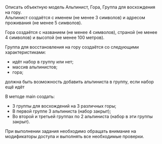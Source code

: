 Описать объектную модель Альпинист, Гора, Группа для восхождения на гору.  
Альпинист создаётся с именем (не менее 3 символов) и адресом проживания (не менее 5 символов).

Гора создаётся с названием (не менее 4 символов), страной (не менее 4 символов) и высотой (не менее 100 метров).

Группа для восстановления на гору создаётся со следующими характеристиками:
- идёт набор в группу или нет;
- массив альпинистов;
- гора;

должна быть возможность добавить альпиниста в группу, если набор ещё идёт

В методе main создать:
- 3 группы для восхождений на 3 различных горы;
- В первой группе 3 альпиниста (набор закрыт);
- Во второй и третьей группах по 2 альпиниста (набор в эти группы закрыт).

При выполнении задания необходимо обращать внимание на модификаторы доступа и выполнять все необходимые проверки.